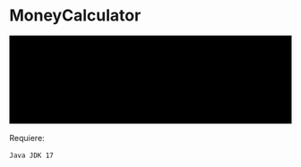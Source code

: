 # MoneyCalculator
<p align="center"><img src="https://github.com/AcoranGonzalezMoray/MoneyCalculator/blob/main/20221112_201214.gif"></p>

Requiere:
```
Java JDK 17
```
